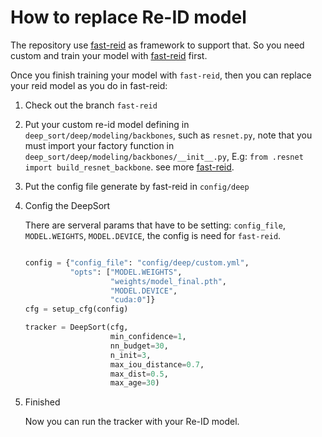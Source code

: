 # How to replace Re-ID model

The repository use [fast-reid](https://github.com/JDAI-CV/fast-reid) as framework to support that.
So you need custom and train your model with [fast-reid](https://github.com/JDAI-CV/fast-reid) first.

Once you finish training your model with `fast-reid`,
then you can replace your reid model as you do in fast-reid:

1. Check out the branch `fast-reid`

2. Put your custom re-id model defining in `deep_sort/deep/modeling/backbones`, 
such as `resnet.py`, note that you must import your factory function in
`deep_sort/deep/modeling/backbones/__init__.py`,
E.g: `from .resnet import build_resnet_backbone`.
see more [fast-reid](https://github.com/JDAI-CV/fast-reid).

3. Put the config file generate by fast-reid in `config/deep`

4. Config the DeepSort

    There are serveral params that have to be setting: `config_file`, `MODEL.WEIGHTS`, `MODEL.DEVICE`, the config is need for `fast-reid`.

    ```python

    config = {"config_file": "config/deep/custom.yml",
              "opts": ["MODEL.WEIGHTS",
                       "weights/model_final.pth",
                       "MODEL.DEVICE",
                       "cuda:0"]}
    cfg = setup_cfg(config)

    tracker = DeepSort(cfg,
                       min_confidence=1,
                       nn_budget=30,
                       n_init=3,
                       max_iou_distance=0.7,
                       max_dist=0.5,
                       max_age=30)
    ```

5. Finished
   
   Now you can run the tracker with your Re-ID model.
